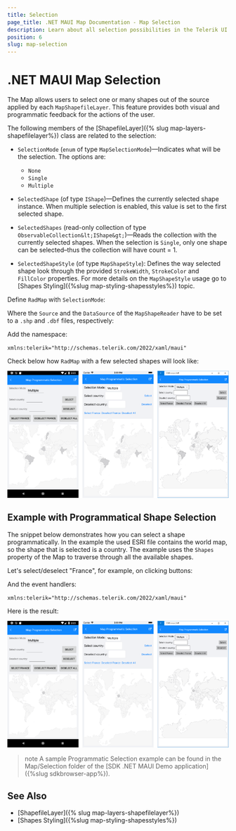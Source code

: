 ```yaml
---
title: Selection
page_title: .NET MAUI Map Documentation - Map Selection
description: Learn about all selection possibilities in the Telerik UI for .NET MAUI Map control.
position: 6
slug: map-selection
---
```


# .NET MAUI Map Selection

The Map allows users to select one or many shapes out of the source applied by each `MapShapefileLayer`. This feature provides both visual and programmatic feedback for the actions of the user. 

The following members of the [ShapefileLayer]({% slug map-layers-shapefilelayer%}) class are related to the selection: 

* `SelectionMode` (`enum` of type `MapSelectionMode`)&mdash;Indicates what will be the selection. The options are:
	* `None`
	* `Single`
	* `Multiple`

* `SelectedShape` (of type `IShape`)&mdash;Defines the currently selected shape instance. When multiple selection is enabled, this value is set to the first selected shape. 
* `SelectedShapes` (read-only collection of type `ObservableCollection&lt;IShape&gt;`)&mdash;Reads the collection with the currently selected shapes. When the selection is `Single`, only one shape can be selected–thus the collection will have count = 1. 

* `SelectedShapeStyle` (of type `MapShapeStyle`): Defines the way selected shape look through the provided `StrokeWidth`, `StrokeColor` and `FillColor` properties. For more details on the `MapShapeStyle` usage go to [Shapes Styling]({%slug map-styling-shapesstyles%}) topic.

Define `RadMap` with `SelectionMode`:

<snippet id='map-selection-mode-xaml' />

Where the `Source` and the `DataSource` of the `MapShapeReader` have to be set to a `.shp` and `.dbf` files, respectively:

<snippet id='map-selection-settintsource' />

Add the namespace:

```XAML
xmlns:telerik="http://schemas.telerik.com/2022/xaml/maui"
```

Check below how `RadMap` with a few selected shapes will look like:

![.NET MAUI Map Multiple Selection](images/map_multiple_selection.png)

## Example with Programmatical Shape Selection

The snippet below demonstrates how you can select a shape programmatically. In the example the used ESRI file contains the world map, so the shape that is selected is a country. The example uses the `Shapes` property of the Map to traverse through all the available shapes.

Let's select/deselect "France", for example, on clicking buttons:

<snippet id='map-selectshapes-xaml' />

And the event handlers:

<snippet id='map-selection-runtime-code' />

```XAML
xmlns:telerik="http://schemas.telerik.com/2022/xaml/maui"
```

Here is the result:

![.NET MAUI Map Programmatic Selection](images/map_programmatic_selection.png)

>note A sample Programmatic Selection example can be found in the Map/Selection folder of the [SDK .NET MAUI Demo application]({%slug sdkbrowser-app%}).

## See Also

- [ShapefileLayer]({% slug map-layers-shapefilelayer%})
- [Shapes Styling]({%slug map-styling-shapesstyles%})

